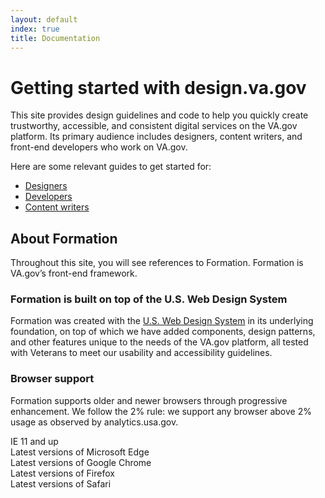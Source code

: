 ```yaml
---
layout: default
index: true
title: Documentation
---
```


# Getting started with design.va.gov

<div class="va-introtext">
This site provides design guidelines and code to help you quickly create trustworthy, accessible, and consistent digital services on the VA.gov platform. Its primary audience includes designers, content writers, and front-end developers who work on VA.gov.
</div>

Here are some relevant guides to get started for:

- [Designers](designers)
- [Developers](developers)
- [Content writers](content-writers)

## About Formation

Throughout this site, you will see references to Formation. Formation is VA.gov’s front-end framework.

### Formation is built on top of the U.S. Web Design System

Formation was created with the [U.S. Web Design System](https://designsystem.digital.gov) in its underlying foundation, on top of which we have added components, design patterns, and other features unique to the needs of the VA.gov platform, all tested with Veterans to meet our usability and accessibility guidelines.

### Browser support

Formation supports older and newer browsers through progressive enhancement. We follow the 2% rule: we support any browser above 2% usage as observed by analytics.usa.gov.

<div class="site-c-showcase">
  <div class="vads-u-display--flex site-c-showcase__col vads-u-margin-top--0 vads-u-border--0 vads-u-align-items--center">
    <div class="vads-u-padding-right--5 vads-u-color--cool-blue-light ">
      <i class="fab fa-internet-explorer vads-u-font-size--2xl"></i>
    </div>
    <div class="vads-u-font-weight--bold">
      IE 11 and up
    </div>
  </div>

  <div class="vads-u-display--flex site-c-showcase__col vads-u-align-items--center">
    <div class="vads-u-padding-right--5 vads-u-color--cool-blue-light ">
      <i class="fab fa-edge vads-u-font-size--2xl"></i>
    </div>
    <div class="vads-u-font-weight--bold">
      Latest versions of Microsoft Edge
    </div>
  </div>

  <div class="vads-u-display--flex site-c-showcase__col vads-u-align-items--center">
    <div class="vads-u-padding-right--5 vads-u-color--gold">
      <i class="fab fa-chrome vads-u-font-size--2xl"></i>
    </div>
    <div class="vads-u-font-weight--bold">
      Latest versions of Google Chrome
    </div>
  </div>

  <div class="vads-u-display--flex site-c-showcase__col vads-u-align-items--center">
    <div class="vads-u-padding-right--5 vads-u-color--orange">
      <i class="fab fa-firefox vads-u-font-size--2xl"></i>
    </div>
    <div class="vads-u-font-weight--bold">
      Latest versions of Firefox
    </div>
  </div>

  <div class="vads-u-display--flex site-c-showcase__col vads-u-align-items--center">
    <div class="vads-u-padding-right--5 vads-u-color--primary-alt-dark">
      <i class="fab fa-safari vads-u-font-size--2xl"></i>
    </div>
    <div class="vads-u-font-weight--bold">
      Latest versions of Safari
    </div>
  </div>
</div>